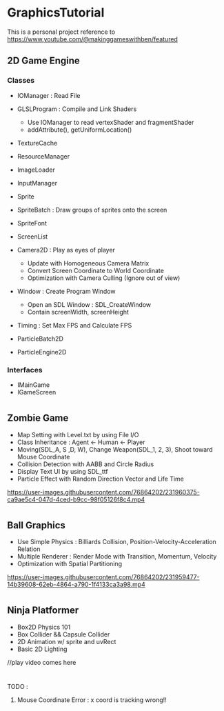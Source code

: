 # GraphicsTutorial
This is a personal project reference to https://www.youtube.com/@makinggameswithben/featured</br>

## 2D Game Engine</br>
### Classes
- IOManager : Read File
- GLSLProgram : Compile and Link Shaders
  - Use IOManager to read vertexShader and fragmentShader
  - addAttribute(), getUniformLocation()
- TextureCache
- ResourceManager
- ImageLoader
- InputManager

- Sprite
- SpriteBatch : Draw groups of sprites onto the screen
- SpriteFont

- ScreenList

- Camera2D : Play as eyes of player
  - Update with Homogeneous Camera Matrix
  - Convert Screen Coordinate to World Coordinate
  - Optimization with Camera Culling (Ignore out of view)

- Window : Create Program Window
  - Open an SDL Window : SDL_CreateWindow
  - Contain screenWidth, screenHeight
- Timing : Set Max FPS and Calculate FPS

- ParticleBatch2D
- ParticleEngine2D

### Interfaces
- IMainGame
- IGameScreen

#
## Zombie Game</br>
- Map Setting with Level.txt by using File I/O</br>
- Class Inheritance : Agent <- Human <- Player</br>
- Moving(SDL_A, S ,D, W), Change Weapon(SDL_1, 2, 3), Shoot toward Mouse Coordinate</br>
- Collision Detection with AABB and Circle Radius</br>
- Display Text UI by using SDL_ttf</br>
- Particle Effect with Random Direction Vector and Life Time

https://user-images.githubusercontent.com/76864202/231960375-ca9ae5c4-047d-4ced-b9cc-98f05126f8c4.mp4

#
## Ball Graphics</br>
- Use Simple Physics : Billiards Collision, Position-Velocity-Acceleration Relation</br>
- Multiple Renderer : Render Mode with Transition, Momentum, Velocity</br>
- Optimization with Spatial Partitioning</br>

https://user-images.githubusercontent.com/76864202/231959477-14b39608-62eb-4864-a790-1f4133ca3a98.mp4

#
## Ninja Platformer</br>
- Box2D Physics 101</br>
- Box Collider && Capsule Collider</br>
- 2D Animation w/ sprite and uvRect</br>
- Basic 2D Lighting</br>

//play video comes here</br>

#
TODO : </br>
1. Mouse Coordinate Error : x coord is tracking wrong!!
